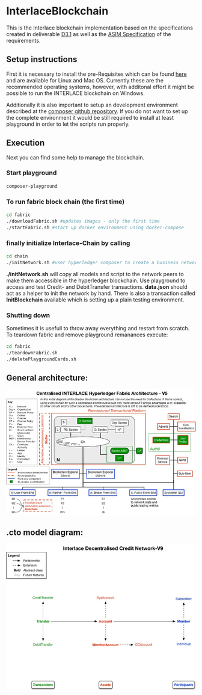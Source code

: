 # InterlaceBlockchain

This is the Interlace blockchain implementation based on the specifications created in deliverable [D3.1](https://github.com/pdini/Interlace_D3.1) as well as the [ASIM Specification](https://github.com/InterlaceProject/ASIMSpec) of the requirements.

## Setup instructions

First it is necessary to install the pre-Requisites which can be found [here](https://hyperledger.github.io/composer/latest/installing/installing-prereqs.html) and are available for Linux and Mac OS. Currently these are the recommended operating systems, however, with additonal effort it might be possible to run the INTERLACE blockchain on Windows.

Additionally it is also important to setup an development environment described at the [composer github repository](https://hyperledger.github.io/composer/latest/installing/development-tools.html). If you do not want to set up the complete environment it would be still required to install at least playground in order to let the scripts run properly.

## Execution

Next you can find some help to manage the blockchain.

### Start playground

```bash
composer-playground
```

### To run fabric block chain (the first time)

```bash
cd fabric
./downloadFabric.sh #updates images - only the first time
./startFabric.sh #start up docker environment using docker-compose
```

### finally initialize Interlace-Chain by calling

```bash
cd chain
./initNetwork.sh #user hyperledger composer to create a business network and deploy it
```

**./initNetwork.sh** will copy all models and script to the network peers to make them accessible in the hyperledger blockchain. Use playground to access and test Credit- and DebitTransfer transactions. **data.json** should act as a helper to init the network by hand. There is also a transaction called **InitBlockchain** available which is setting up a plain testing environment.

### Shutting down

Sometimes it is usefull to throw away everything and restart from scratch. To teardown fabric and remove playground remanances execute:

```bash
cd fabric
./teardownFabric.sh
./deletePlaygroundCards.sh
```

## General architecture:

![](https://raw.githubusercontent.com/InterlaceProject/InterlaceBlockchain/master/figs/Architecture.jpg)


## .cto model diagram:

![](https://raw.githubusercontent.com/InterlaceProject/InterlaceBlockchain/master/figs/DCN_V9.jpg)
